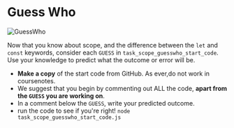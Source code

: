 # Guess Who


![GuessWho](https://i.pinimg.com/originals/c8/86/81/c8868117b1ee55709ce00b2bcc2abfaa.png)

Now that you know about scope, and the difference between the `let` and `const` keywords, consider each `GUESS` in `task_scope_guesswho_start_code`. Use your knowledge to predict what the outcome or error will be.

- **Make a copy** of the start code from GitHub. As ever,do not work in coursenotes.
- We suggest that you begin by commenting out ALL the code, **apart from the `GUESS` you are working on**.
- In a comment below the `GUESS`, write your predicted outcome.
- run the code to see if you're right! `node task_scope_guesswho_start_code.js`

